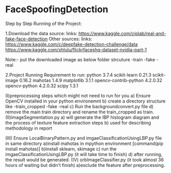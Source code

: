 # FaceSpoofingDetection

Step by Step Running of the Project:

1.Download the data source:
links: https://www.kaggle.com/ciplab/real-and-fake-face-detection
Other sources: 
links: https://www.kaggle.com/c/deepfake-detection-challenge/data
https://www.kaggle.com/xhlulu/flickrfaceshq-dataset-nvidia-part-1

Note:- put the downloaded image as below folder strcuture
-train
	-fake
	-real

2.Project Running
Requirement to run:
	python 3.7.4
	scikit-learn 0.21.3
	scikit-image 0.16.2
	mahotas 1.4.9
	matplotlib 3.1.1
	opencv-contrib-python 4.2.0.32
	opencv-python 4.2.0.32
	scipy 1.3.1


(I)preprocessing steps which might not need to run for you
	a) Ensure OpenCV installed in your python environemnt 
	b) create a directory structure like 
		-train_cropped
			-fake
			-real
	c) Run the backgroundconvert.py file
	d) remove the main train directory and rename the train_cropped as train.
(II)imageSegmentation.py
	a) will generate the lBP histogram diagram and the process of texture feature extraction steps
	b) used for describing methodology in report

(III) Ensure LocalBinaryPattern.py and imgaeClassificationUsingLBP.py file in same directory
	a)install mahotas in mpython environment [command(pip install mahotas)]
	b)install sklearn, skimage 
	c) run the imgaeClassificationUsingLBP.py (it will take time to finish)
	d) after running, the result would be generated.
(IV) orbImageClassifier.py (it took almost 36 hours of waiting but didn't finish)
	a)exclude the feature after preprocessing.

